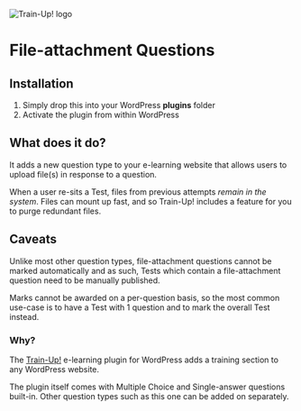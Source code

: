 ![Train-Up! logo](http://wptrainup.co.uk/wp-content/themes/wptrainup_v2/img/@2x/logo2.png "Title")


# File-attachment Questions

## Installation

1. Simply drop this into your WordPress __plugins__ folder
2. Activate the plugin from within WordPress

## What does it do?

It adds a new question type to your e-learning website that allows users to upload file(s) in response to a question.

When a user re-sits a Test, files from previous attempts _remain in the system_. Files can mount up fast, and so Train-Up! includes a feature for you to purge redundant files.

## Caveats

Unlike most other question types, file-attachment questions cannot be marked automatically and as such, Tests which contain a file-attachment question need to be manually published.

Marks cannot be awarded on a per-question basis, so the most common use-case is to have a Test with 1 question and to mark the overall Test instead.

### Why?

The [Train-Up!](wptrainup.co.uk) e-learning plugin for WordPress adds a training section to any WordPress website. 

The plugin itself comes with Multiple Choice and Single-answer questions built-in. Other question types such as this one can be added on separately.